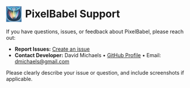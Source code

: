<h1 style="display:flex; align-items:center; gap:10px;">
  <img src="pixel_babel_icon_image.png" alt="PixelBabel Icon" width="42">
  PixelBabel Support
</h1>

If you have questions, issues, or feedback about PixelBabel, please reach out:

- **Report Issues:** [Create an issue](https://github.com/dmichaels/PixelBabel/issues/new)
- **Contact Developer:** David Michaels • [GitHub Profile](https://github.com/dmichaels) • Email: dmichaels@gmail.com

Please clearly describe your issue or question, and include screenshots if applicable.
